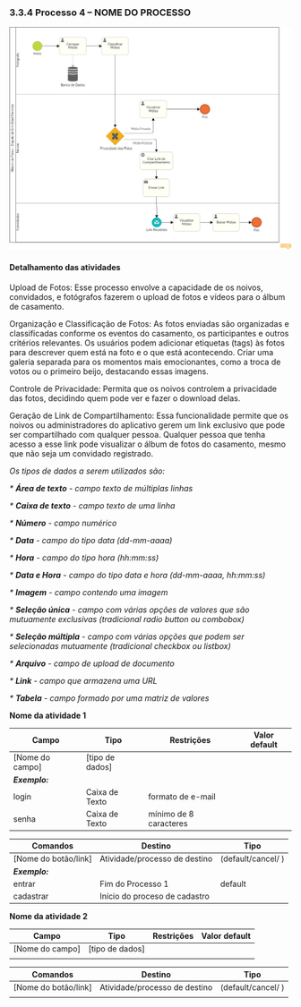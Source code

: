 ### 3.3.4 Processo 4 – NOME DO PROCESSO


![Exemplo de um Modelo BPMN do PROCESSO 4](images/album-fotos-bpmn.png "Modelo BPMN do Processo 4.")


#### Detalhamento das atividades

Upload de Fotos: Esse processo envolve a capacidade de os noivos, convidados, e fotógrafos fazerem o upload de fotos e vídeos para o álbum de casamento.

Organização e Classificação de Fotos: As fotos enviadas são organizadas e classificadas conforme os eventos do casamento, os participantes e outros critérios relevantes. Os usuários podem adicionar etiquetas (tags) às fotos para descrever quem está na foto e o que está acontecendo. Criar uma galeria separada para os momentos mais emocionantes, como a troca de votos ou o primeiro beijo, destacando essas imagens.

Controle de Privacidade: Permita que os noivos controlem a privacidade das fotos, decidindo quem pode ver e fazer o download delas.

Geração de Link de Compartilhamento: Essa funcionalidade permite que os noivos ou administradores do aplicativo gerem um link exclusivo que pode ser compartilhado com qualquer pessoa. Qualquer pessoa que tenha acesso a esse link pode visualizar o álbum de fotos do casamento, mesmo que não seja um convidado registrado.


_Os tipos de dados a serem utilizados são:_

_* **Área de texto** - campo texto de múltiplas linhas_

_* **Caixa de texto** - campo texto de uma linha_

_* **Número** - campo numérico_

_* **Data** - campo do tipo data (dd-mm-aaaa)_

_* **Hora** - campo do tipo hora (hh:mm:ss)_

_* **Data e Hora** - campo do tipo data e hora (dd-mm-aaaa, hh:mm:ss)_

_* **Imagem** - campo contendo uma imagem_

_* **Seleção única** - campo com várias opções de valores que são mutuamente exclusivas (tradicional radio button ou combobox)_

_* **Seleção múltipla** - campo com várias opções que podem ser selecionadas mutuamente (tradicional checkbox ou listbox)_

_* **Arquivo** - campo de upload de documento_

_* **Link** - campo que armazena uma URL_

_* **Tabela** - campo formado por uma matriz de valores_

**Nome da atividade 1**

| **Campo**       | **Tipo**         | **Restrições** | **Valor default** |
| ---             | ---              | ---            | ---               |
| [Nome do campo] | [tipo de dados]  |                |                   |
| ***Exemplo:***  |                  |                |                   |
| login           | Caixa de Texto   | formato de e-mail |                |
| senha           | Caixa de Texto   | mínimo de 8 caracteres |           |

| **Comandos**         |  **Destino**                   | **Tipo** |
| ---                  | ---                            | ---               |
| [Nome do botão/link] | Atividade/processo de destino  | (default/cancel/  ) |
| ***Exemplo:***       |                                |                   |
| entrar               | Fim do Processo 1              | default           |
| cadastrar            | Início do proceso de cadastro  |                   |


**Nome da atividade 2**

| **Campo**       | **Tipo**         | **Restrições** | **Valor default** |
| ---             | ---              | ---            | ---               |
| [Nome do campo] | [tipo de dados]  |                |                   |
|                 |                  |                |                   |

| **Comandos**         |  **Destino**                   | **Tipo**          |
| ---                  | ---                            | ---               |
| [Nome do botão/link] | Atividade/processo de destino  | (default/cancel/  ) |
|                      |                                |                   |
